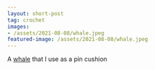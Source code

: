 ```yaml
---
layout: short-post
tag: crochet
images:
- /assets/2021-08-08/whale.jpeg
featured-image: /assets/2021-08-08/whale.jpeg
---
```

A [whale](https://www.planetjune.com/blog/free-crochet-patterns/tiny-whale/) that I use as a pin cushion